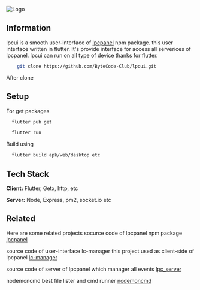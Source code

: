 
![Logo](http://utils.bytecodes.club/lpc-Panel.png)

## Information

lpcui is a smooth user-interface of [lpcpanel](https://www.npmjs.com/package/lpcpanel) npm package.
this user interface written in flutter. It's provide interface for access all serverices of lpcpanel.
lpcui can run on all type of device thanks for flutter.

```bash
    git clone https://github.com/ByteCode-Club/lpcui.git
```
After clone

## Setup

For get packages
```bash
  flutter pub get
```

```bash
  flutter run
```

Build using 

```bash
  flutter build apk/web/desktop etc
```


## Tech Stack

**Client:** Flutter, Getx, http, etc

**Server:** Node, Express, pm2, socket.io etc


## Related

Here are some related projects
socurce code of lpcpanel npm package 
[lpcpanel](https://www.npmjs.com/package/lpcpanel)

source code of user-interface lc-manager this project used as client-side of lpcpanel
[lc-manager](https://github.com/ByteCodes-Club/scpanel_ui)

source code of server of lpcpanel which manager all events 
[lpc_server](https://github.com/ByteCodes-Club/scpanel_ui)

nodemoncmd best file lister and cmd runner
[nodemoncmd](https://www.npmjs.com/package/nodemoncmd)